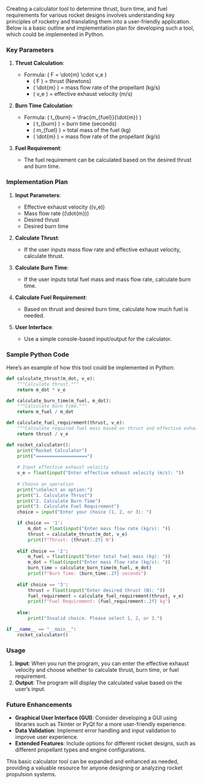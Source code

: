 Creating a calculator tool to determine thrust, burn time, and fuel requirements for various rocket designs involves understanding key principles of rocketry and translating them into a user-friendly application. Below is a basic outline and implementation plan for developing such a tool, which could be implemented in Python.

### Key Parameters

1. **Thrust Calculation**:
   - Formula: \( F = \dot{m} \cdot v_e \)
     - \( F \) = thrust (Newtons)
     - \( \dot{m} \) = mass flow rate of the propellant (kg/s)
     - \( v_e \) = effective exhaust velocity (m/s)

2. **Burn Time Calculation**:
   - Formula: \( t_{burn} = \frac{m_{fuel}}{\dot{m}} \)
     - \( t_{burn} \) = burn time (seconds)
     - \( m_{fuel} \) = total mass of the fuel (kg)
     - \( \dot{m} \) = mass flow rate of the propellant (kg/s)

3. **Fuel Requirement**:
   - The fuel requirement can be calculated based on the desired thrust and burn time.

### Implementation Plan

1. **Input Parameters**:
   - Effective exhaust velocity (\(v_e\))
   - Mass flow rate (\(\dot{m}\))
   - Desired thrust
   - Desired burn time

2. **Calculate Thrust**:
   - If the user inputs mass flow rate and effective exhaust velocity, calculate thrust.

3. **Calculate Burn Time**:
   - If the user inputs total fuel mass and mass flow rate, calculate burn time.

4. **Calculate Fuel Requirement**:
   - Based on thrust and desired burn time, calculate how much fuel is needed.

5. **User Interface**:
   - Use a simple console-based input/output for the calculator.

### Sample Python Code

Here’s an example of how this tool could be implemented in Python:

```python
def calculate_thrust(m_dot, v_e):
    """Calculate thrust."""
    return m_dot * v_e

def calculate_burn_time(m_fuel, m_dot):
    """Calculate burn time."""
    return m_fuel / m_dot

def calculate_fuel_requirement(thrust, v_e):
    """Calculate required fuel mass based on thrust and effective exhaust velocity."""
    return thrust / v_e

def rocket_calculator():
    print("Rocket Calculator")
    print("===================")
    
    # Input effective exhaust velocity
    v_e = float(input("Enter effective exhaust velocity (m/s): "))
    
    # Choose an operation
    print("\nSelect an option:")
    print("1. Calculate Thrust")
    print("2. Calculate Burn Time")
    print("3. Calculate Fuel Requirement")
    choice = input("Enter your choice (1, 2, or 3): ")

    if choice == '1':
        m_dot = float(input("Enter mass flow rate (kg/s): "))
        thrust = calculate_thrust(m_dot, v_e)
        print(f"Thrust: {thrust:.2f} N")
    
    elif choice == '2':
        m_fuel = float(input("Enter total fuel mass (kg): "))
        m_dot = float(input("Enter mass flow rate (kg/s): "))
        burn_time = calculate_burn_time(m_fuel, m_dot)
        print(f"Burn Time: {burn_time:.2f} seconds")
    
    elif choice == '3':
        thrust = float(input("Enter desired thrust (N): "))
        fuel_requirement = calculate_fuel_requirement(thrust, v_e)
        print(f"Fuel Requirement: {fuel_requirement:.2f} kg")
    
    else:
        print("Invalid choice. Please select 1, 2, or 3.")

if __name__ == "__main__":
    rocket_calculator()
```

### Usage

1. **Input**: When you run the program, you can enter the effective exhaust velocity and choose whether to calculate thrust, burn time, or fuel requirement.
2. **Output**: The program will display the calculated value based on the user’s input.

### Future Enhancements

- **Graphical User Interface (GUI)**: Consider developing a GUI using libraries such as Tkinter or PyQt for a more user-friendly experience.
- **Data Validation**: Implement error handling and input validation to improve user experience.
- **Extended Features**: Include options for different rocket designs, such as different propellant types and engine configurations.

This basic calculator tool can be expanded and enhanced as needed, providing a valuable resource for anyone designing or analyzing rocket propulsion systems.